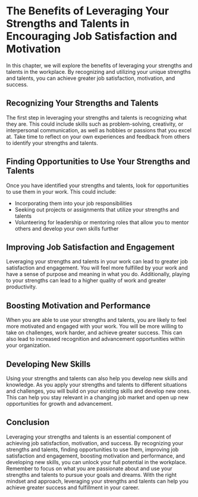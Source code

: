 The Benefits of Leveraging Your Strengths and Talents in Encouraging Job Satisfaction and Motivation
======================================================================================================================================================

In this chapter, we will explore the benefits of leveraging your strengths and talents in the workplace. By recognizing and utilizing your unique strengths and talents, you can achieve greater job satisfaction, motivation, and success.

Recognizing Your Strengths and Talents
--------------------------------------

The first step in leveraging your strengths and talents is recognizing what they are. This could include skills such as problem-solving, creativity, or interpersonal communication, as well as hobbies or passions that you excel at. Take time to reflect on your own experiences and feedback from others to identify your strengths and talents.

Finding Opportunities to Use Your Strengths and Talents
-------------------------------------------------------

Once you have identified your strengths and talents, look for opportunities to use them in your work. This could include:

* Incorporating them into your job responsibilities
* Seeking out projects or assignments that utilize your strengths and talents
* Volunteering for leadership or mentoring roles that allow you to mentor others and develop your own skills further

Improving Job Satisfaction and Engagement
-----------------------------------------

Leveraging your strengths and talents in your work can lead to greater job satisfaction and engagement. You will feel more fulfilled by your work and have a sense of purpose and meaning in what you do. Additionally, playing to your strengths can lead to a higher quality of work and greater productivity.

Boosting Motivation and Performance
-----------------------------------

When you are able to use your strengths and talents, you are likely to feel more motivated and engaged with your work. You will be more willing to take on challenges, work harder, and achieve greater success. This can also lead to increased recognition and advancement opportunities within your organization.

Developing New Skills
---------------------

Using your strengths and talents can also help you develop new skills and knowledge. As you apply your strengths and talents to different situations and challenges, you will build on your existing skills and develop new ones. This can help you stay relevant in a changing job market and open up new opportunities for growth and advancement.

Conclusion
----------

Leveraging your strengths and talents is an essential component of achieving job satisfaction, motivation, and success. By recognizing your strengths and talents, finding opportunities to use them, improving job satisfaction and engagement, boosting motivation and performance, and developing new skills, you can unlock your full potential in the workplace. Remember to focus on what you are passionate about and use your strengths and talents to pursue your goals and dreams. With the right mindset and approach, leveraging your strengths and talents can help you achieve greater success and fulfillment in your career.
